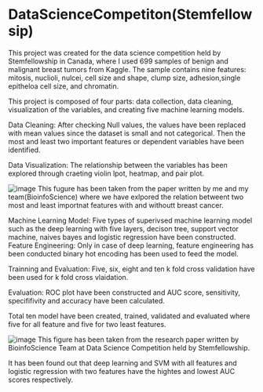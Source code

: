 # DataScienceCompetiton(Stemfellowsip)
This project was created for the data science competition held by Stemfellowship in Canada, where I used 699 samples of benign and malignant breast tumors from Kaggle. The sample contains nine features: mitosis, nuclioli, nulcei, cell size and shape, clump size, adhesion,single epitheloa cell size, and chromatin.

This project is composed of four parts: data collection, data cleaning, visualization of the variables, and creating five machine learning models.

Data Cleaning: After checking Null values, the values have been replaced with mean values since the dataset is small and not categorical. Then the most and least two important features or dependent variables have been identified.

Data Visualization: The relationship between the variables has been explored through craeting violin lpot, heatmap, and pair plot.

![image](https://github.com/AyeshaSKP/DataScineceCompetiton-Stemfellowsip-/assets/41141945/02947a22-c175-4e27-a324-a916f2afc9de)
This fugure has been taken from the paper written by me and my team(BioinfoScience) where we have exlpored the relation betweent two most and least importnat features with and withoutt breast cancer.

Machine Learning Model:
Five types of superivsed machine learning model such as the deep learning with five layers, decison tree, support vector machine, naives bayes and logistic regression have been constructed.
Feature Engineering: Only in case of deep learning, feature engineering has been conducted binary hot encoding has been used to feed the model.

Trainning and Evaluation: Five, six, eight and ten k fold cross validation have been used for k fold cross vlaidation.

Evaluation: ROC plot have been constructed and AUC score, sensitivity, specififivity and accuracy have been calculated.

Total ten model have been created, trained, validated and evaluated where five for all feature and five for two least features.

![image](https://github.com/AyeshaSKP/DataScineceCompetiton-Stemfellowsip-/assets/41141945/12c9123d-07c6-4748-95f4-581e557d210b)
This figure has been taken from the research paper written by BioinfoScience Team at Data Science Competition held by Stemfellowship.

It has been found out that deep learning and SVM with all features and logistic regression with two features have the hightes and lowest AUC scores respectively.

 
